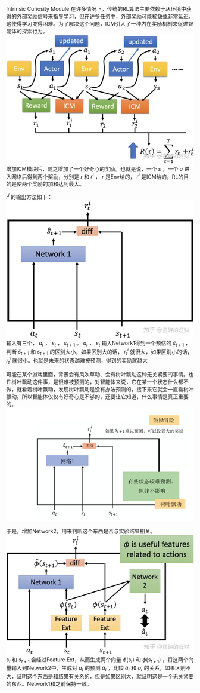 Intrinsic Curiosity Module
在许多情况下，传统的RL算法主要依赖于从环境中获得的外部奖励信号来指导学习，但在许多任务中，外部奖励可能稀缺或非常延迟，这使得学习变得困难。为了解决这个问题，ICM引入了一种内在奖励机制来促进智能体的探索行为。
![](images/Pasted%20image%2020231018191233.png)
增加ICM模块后，随之增加了一个好奇心的奖励。也就是说，一个 $s$ ，一个 $a$ 进入网络后得到两个奖励，分别是 $r$ 和 $r^{i}$ ， $r$ 是Env给的， $r^{i}$ 是ICM给的，RL的目的是使两个奖励的加和达到最大。

$r^{i}$ 的输出方法如下：
![](images/Pasted%20image%2020231018191324.png)
输入有三个， $a_t$ ， $s_t$ ， $s_{t+1}$ 。 $a_t$ ， $s_t$ 输入Network1得到一个预估的 $\hat s_{t+1}$ ，判断 $\hat s_{t+1}$ 和 $s_{t+1}$ 的区别大小，如果区别大的话， $r_t^{i}$ 就很大，如果区别小的话， $r_t^{i}$ 就很小。也就是未来的状态越难被预测，得到的奖励就越大


可能在某个游戏里面，背景会有风吹草动、会有树叶飘动这种无关紧要的事情。也许树叶飘动这件事，是很难被预测的，对智能体来说，它在某一个状态什么都不做，就看着树叶飘动，发现树叶飘动是没有办法预测的，接下来它就会一直看树叶飘动。所以智能体仅仅有好奇心是不够的，还要让它知道，什么事情是真正重要的。
![](images/Pasted%20image%2020231018191624.png)

于是，增加Network2，用来判断这个东西是否与实验结果相关。
![](images/Pasted%20image%2020231018191846.png)
 $s_t$ 和 $s_{t+1}$ 会经过Feature Ext，从而生成两个向量 $\phi(s_t)$ 和 $\phi(s_{t+1})$ ，将这两个向量输入到Network2中，生成对 $a_t$ 的预测 $\hat a_t$ ，比较 $\hat a_t$ 和 $a_t$ 的关系，如果区别不大，证明这个东西是和结果有关系的，但是如果区别大，就证明这是一个无关紧要的东西。Network1和之前保持一致。















